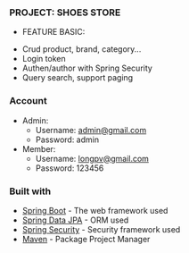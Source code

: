 ### PROJECT: SHOES STORE
- FEATURE BASIC: 
 + Crud product, brand, category...
 + Login token
 + Authen/author with Spring Security
 + Query search, support paging



### Account

- Admin:
    - Username: admin@gmail.com
    - Password: admin
- Member:
    - Username: longpv@gmail.com
    - Password: 123456
    

### Built with
- [Spring Boot](https://spring.io/projects/spring-boot) - The web framework used
- [Spring Data JPA](https://docs.spring.io/spring-data/jpa/docs/current/reference/html/) - ORM used
- [Spring Security](https://spring.io/projects/spring-security) - Security framework used
- [Maven](https://mvnrepository.com/) - Package Project Manager
